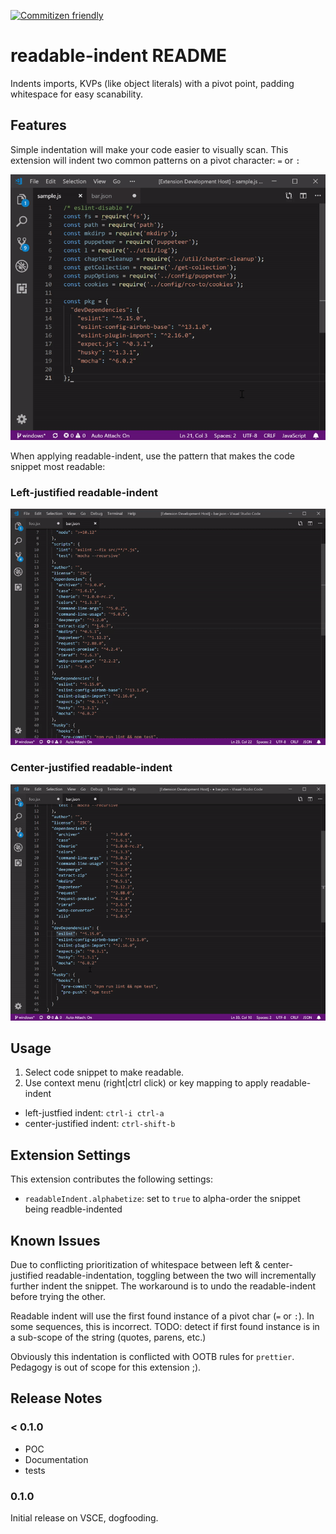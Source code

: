 [![Commitizen friendly](https://img.shields.io/badge/commitizen-friendly-brightgreen.svg)](http://commitizen.github.io/cz-cli/)

# readable-indent README

Indents imports, KVPs (like object literals) with a pivot point, padding whitespace for easy scanability.

## Features

Simple indentation will make your code easier to visually scan.  This extension will indent two common patterns on a pivot character:  `=` or  `:`

![intro](docs/intro.gif)

When applying readable-indent, use the pattern that makes the code snippet most readable:
### Left-justified readable-indent
![left-justified](docs/indent.gif)

### Center-justified readable-indent
![center-justified](docs/indent-with-pivot.gif)

## Usage
1. Select code snippet to make readable.
2. Use context menu (right|ctrl click) or key mapping to apply readable-indent
  * left-justfied indent: `ctrl-i ctrl-a`
  * center-justified indent: `ctrl-shift-b`

## Extension Settings

This extension contributes the following settings:

* `readableIndent.alphabetize`: set to `true` to alpha-order the snippet being readble-indented

## Known Issues

Due to conflicting prioritization of whitespace between left & center-justified readable-indentation, toggling between the two will incrementally further indent the snippet.  The workaround is to undo the readable-indent before trying the other.

Readable indent will use the first found instance of a pivot char (`=` or `:`).  In some sequences, this is incorrect.
TODO: detect if first found instance is in a sub-scope of the string (quotes, parens, etc.)

Obviously this indentation is conflicted with OOTB rules for `prettier`.  Pedagogy is out of scope for this extension ;).

## Release Notes

### < 0.1.0

* POC
* Documentation
* tests

### 0.1.0

Initial release on VSCE, dogfooding.
